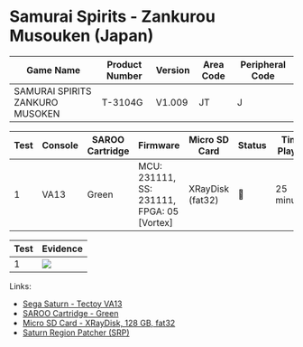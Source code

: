# Samurai Spirits - Zankurou Musouken (Japan)

| Game Name                       | Product Number | Version | Area Code | Peripheral Code |
| ------------------------------- | -------------- | ------- | --------- | --------------- |
| SAMURAI SPIRITS ZANKURO MUSOKEN | T-3104G        | V1.009  | JT        | J               |

| Test | Console | SAROO Cartridge | Firmware                                   | Micro SD Card    | Status | Time Played |
| ---- | ------- | --------------- | ------------------------------------------ | ---------------- | ------ | ----------- |
| 1    | VA13    | Green           | MCU: 231111, SS: 231111, FPGA: 05 [Vortex] | XRayDisk (fat32) | :100:  | 25 minutes  |

| Test | Evidence                                                                                         |
| ---- | ------------------------------------------------------------------------------------------------ |
| 1    | [![](https://img.youtube.com/vi/pADsVv96nFE/0.jpg)](https://www.youtube.com/watch?v=pADsVv96nFE) |

Links:

- [Sega Saturn - Tectoy VA13](../../../../Info/Consoles/VA13/README.md)
- [SAROO Cartridge - Green](../../../../Info/Cartridges/RetroGameParadiseStore/1.32F/README.md)
- [Micro SD Card - XRayDisk, 128 GB, fat32](../../../../Info/SdCards/XRayDisk/128GB/fat32/README.md)
- [Saturn Region Patcher (SRP)](https://segaxtreme.net/resources/saturn-region-patcher.81/download)
